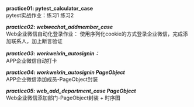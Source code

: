 **practice01: pytest_calculator_case**  
pytest实战作业：练习1 练习2

_**_practice02: webwechat_addmember_case_**_  
Web企业微信自动化登录作业： 使用序列化cookie的方式登录企业微信，完成添加联系人，加上断言验证

_**_practice03: workweixin_autosignin：_**_  
APP企业微信自动打卡

_**_practice04: workweixin_autosignin PageObject_**_  
APP企业微信添加成员-PageObject封装

_**_practice05: web_add_department_case PageObject_**_  
Web企业微信添加部门-PageObject封装 + 时序图



